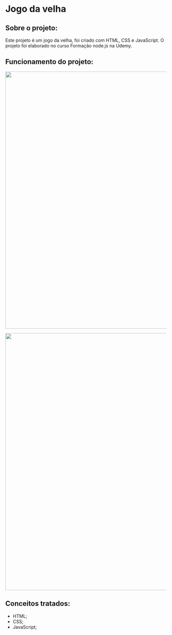 # Jogo da velha

## Sobre o projeto:

Este projeto é um jogo da velha, foi criado com HTML, CSS e JavaScript. O projeto foi elaborado no curso Formação node.js na Udemy. 

## Funcionamento do projeto:

<p align="left">
  <img width="800px" src="/public/img/gif1.gif">
</p>

<p align="left">
  <img width="800px" src="/public/img/gif2.gif">
</p>

## Conceitos tratados:

- HTML;
- CSS;
- JavaScript;
